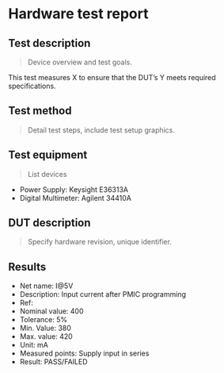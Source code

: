 Hardware test report
====================

Test description
----------------

> Device overview and test goals.

This test measures X to ensure that the DUT’s Y meets required
specifications.

Test method
-----------

> Detail test steps, include test setup graphics.

Test equipment
--------------

> List devices

- Power Supply: Keysight E36313A
- Digital Multimeter: Agilent 34410A

DUT description
---------------

> Specify hardware revision, unique identifier.

Results
-------

- Net name: I@5V
- Description: Input current after PMIC programming
- Ref:
- Nominal value: 400
- Tolerance: 5%
- Min. Value: 380
- Max. value: 420
- Unit: mA
- Measured points: Supply input in series
- Result: PASS/FAILED
